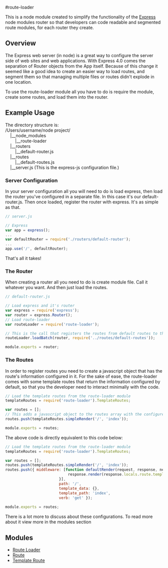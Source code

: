 #route-loader

This is a node module created to simplify the functionality of the [Express](https://github.com/strongloop/express) node modules router so that developers can code readable and segmented route modules, for each router they create.

## Overview
The Express web server (in node) is a great way to configure the server side of web sites and web applications. With Express 4.0 comes the separation of Router objects from the App itself. Because of this change it seemed like a good idea to create an easier way to load routes, and segment them so that managing multiple files or routes didn't explode in one location.

To use the route-loader module all you have to do is require the module, create some routes, and load them into the router.

## Example Usage
The directory structure is:  
/Users/username/node project/  
&nbsp;&nbsp;&nbsp;&nbsp;|__node_modules  
&nbsp;&nbsp;&nbsp;&nbsp;&nbsp;&nbsp;&nbsp;&nbsp;|__route-loader  
&nbsp;&nbsp;&nbsp;&nbsp;|__routers  
&nbsp;&nbsp;&nbsp;&nbsp;&nbsp;&nbsp;&nbsp;&nbsp;|__default-router.js  
&nbsp;&nbsp;&nbsp;&nbsp;|__routes  
&nbsp;&nbsp;&nbsp;&nbsp;&nbsp;&nbsp;&nbsp;&nbsp;|__default-routes.js  
&nbsp;&nbsp;&nbsp;&nbsp;|__server.js (This is the express-js configuration file.)

### Server Configuration
In your server configuration all you will need to do is load express, then load the router you've configured in a separate file. In this case it's our default-router.js. Then once loaded, register the router with express. It's as simple as that.

```javascript
// server.js

// Express
var app = express();
...
var defaultRouter = require('./routers/default-router');
...
app.use('/', defaultRouter);
```

That's all it takes!

### The Router
When creating a router all you need to do is create module file. Call it whatever you want. And then just load the routes.

```javascript
// default-router.js

// Load express and it's router
var express = require('express');
var router = express.Router();
// Load route-loader
var routeLoader = require('route-loader');

// This is the call that registers the routes from default routes to the router
routeLoader.loadBatch(router, require('../routes/default-routes'));

module.exports = router;
```

### The Routes
In order to register routes you need to create a javascript object that has the route's information configured in it. For the sake of ease, the route-loader comes with some template routes that return the information configured by default, so that you the developer need to interact minimally with the code.

```javascript
// Load the template routes from the route-loader module
templateRoutes = require('route-loader').TemplateRoutes;

var routes = [];
// This adds a javascript object to the routes array with the configured route path of '/' and points that route to the template called index
routes.push(templateRoutes.simpleRender('/', 'index'));

module.exports = routes;
```
The above code is directly equivalent to this code below:
```javascript
// Load the template routes from the route-loader module
templateRoutes = require('route-loader').TemplateRoutes;

var routes = [];
routes.push(templateRoutes.simpleRender('/', 'index'));
routes.push({ middleware: [function defaultRender(request, response, next) {
 							response.render(response.locals.route.template_path, response.locals.route.template_data);
 						}],
 						path: '/',
 						template_data: {},
 						template_path: 'index',
 						verb: 'get' });
 						
module.exports = routes;
```

There is a lot more to discuss about these configurations. To read more about it view more in the modules section

## Modules
- [Route Loader](documentation/RouteLoader.md)
- [Route](documentation/Route.md)
- [Template Route](documentation/TemplateRoute.md)
